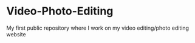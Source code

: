 # Video-Photo-Editing
My first public repository where I work on my video editing/photo editing website
